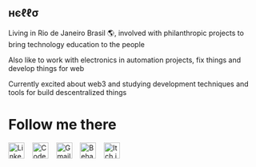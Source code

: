 ## нєℓℓσ

Living in Rio de Janeiro Brasil 🌎, involved with philanthropic projects to bring technology education to the people

Also like to work with electronics in automation projects, fix things and develop things for web

Currently excited about web3 and studying development techniques and tools for build descentralized things


# Follow me there

[<img src="https://cdn.jsdelivr.net/gh/devicons/devicon/icons/linkedin/linkedin-original.svg" alt="Linkedin Logo" width="32">](https://www.linkedin.com/in/nicholasaffonsop/)&nbsp; &nbsp; 
[<img src="https://www.seekpng.com/png/full/932-9322813_codepen-icon-logo-black-and-white-png-format.png" alt="CodePen Logo" width="32">](https://codepen.io/nicholasaffonso)&nbsp; &nbsp;
[<img src="https://github.com/TheDudeThatCode/TheDudeThatCode/blob/master/Assets/Gmail.svg" alt="Gmail Logo" height="32">](mailto:nicholasaffonsop@gmail.com)&nbsp; &nbsp;
[<img src="https://cdn.jsdelivr.net/gh/devicons/devicon/icons/behance/behance-original.svg" alt="Behance Logo" height="32"/>](https://www.behance.net/nicholasaffonso)&nbsp; &nbsp;
[<img src="https://static.itch.io/images/itchio-textless-white.svg" alt="Itch.io Logo" height="32"/>](https://nicholasaffonso.itch.io/)
